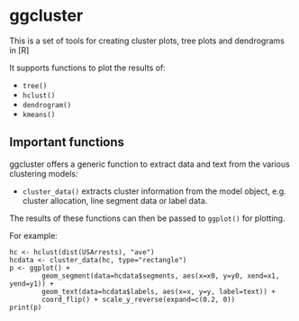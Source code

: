 # ggcluster

This is a set of tools for creating cluster plots, tree plots and dendrograms in [R]

It supports functions to plot the results of:

* `tree()`
* `hclust()`
* `dendrogram()`
* `kmeans()`

## Important functions

ggcluster offers a generic function to extract data and text from the various clustering
models:

* `cluster_data()` extracts cluster information from the model object, e.g. cluster allocation, line segment data or label data.

The results of these functions can then be passed to `ggplot()` for plotting.

For example:

	hc <- hclust(dist(USArrests), "ave")
	hcdata <- cluster_data(hc, type="rectangle")
	p <- ggplot() + 
			geom_segment(data=hcdata$segments, aes(x=x0, y=y0, xend=x1, yend=y1)) +
			geom_text(data=hcdata$labels, aes(x=x, y=y, label=text)) +
			coord_flip() + scale_y_reverse(expand=c(0.2, 0))
	print(p) 




